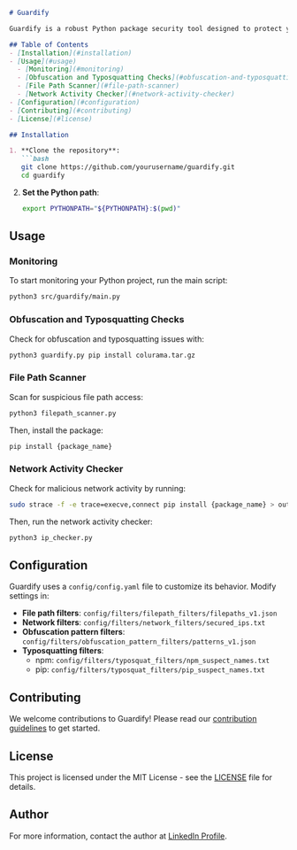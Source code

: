 ```markdown
# Guardify

Guardify is a robust Python package security tool designed to protect your Python projects from various security threats. It offers features to detect and prevent issues like obfuscation, typosquatting, suspicious file path access, and malicious network activity.

## Table of Contents
- [Installation](#installation)
- [Usage](#usage)
  - [Monitoring](#monitoring)
  - [Obfuscation and Typosquatting Checks](#obfuscation-and-typosquatting-checks)
  - [File Path Scanner](#file-path-scanner)
  - [Network Activity Checker](#network-activity-checker)
- [Configuration](#configuration)
- [Contributing](#contributing)
- [License](#license)

## Installation

1. **Clone the repository**:
   ```bash
   git clone https://github.com/yourusername/guardify.git
   cd guardify
   ```

2. **Set the Python path**:
   ```bash
   export PYTHONPATH="${PYTHONPATH}:$(pwd)"
   ```

## Usage

### Monitoring
To start monitoring your Python project, run the main script:
```bash
python3 src/guardify/main.py
```

### Obfuscation and Typosquatting Checks
Check for obfuscation and typosquatting issues with:
```bash
python3 guardify.py pip install colurama.tar.gz
```

### File Path Scanner
Scan for suspicious file path access:
```bash
python3 filepath_scanner.py
```
Then, install the package:
```bash
pip install {package_name}
```

### Network Activity Checker
Check for malicious network activity by running:
```bash
sudo strace -f -e trace=execve,connect pip install {package_name} > output.log 2>&1
```
Then, run the network activity checker:
```bash
python3 ip_checker.py
```

## Configuration
Guardify uses a `config/config.yaml` file to customize its behavior. Modify settings in:

- **File path filters**: `config/filters/filepath_filters/filepaths_v1.json`
- **Network filters**: `config/filters/network_filters/secured_ips.txt`
- **Obfuscation pattern filters**: `config/filters/obfuscation_pattern_filters/patterns_v1.json`
- **Typosquatting filters**:
  - npm: `config/filters/typosquat_filters/npm_suspect_names.txt`
  - pip: `config/filters/typosquat_filters/pip_suspect_names.txt`

## Contributing
We welcome contributions to Guardify! Please read our [contribution guidelines](CONTRIBUTING.md) to get started.

## License
This project is licensed under the MIT License - see the [LICENSE](LICENSE) file for details.

## Author
For more information, contact the author at [LinkedIn Profile](https://www.linkedin.com/in/rgchandrasekaraa/).
```
